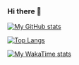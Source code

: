 ### Hi there 👋

<!--
**lorenzobilli/lorenzobilli** is a ✨ _special_ ✨ repository because its `README.md` (this file) appears on your GitHub profile.

Here are some ideas to get you started:

- 🔭 I’m currently working on ...
- 🌱 I’m currently learning ...
- 👯 I’m looking to collaborate on ...
- 🤔 I’m looking for help with ...
- 💬 Ask me about ...
- 📫 How to reach me: ...
- 😄 Pronouns: ...
- ⚡ Fun fact: ...
-->

[![My GitHub stats](https://github-readme-stats.vercel.app/api?username=lorenzobilli&count_private=true&show_icons=true&theme=dark)](https://github.com/anuraghazra/github-readme-stats)

[![Top Langs](https://github-readme-stats.vercel.app/api/top-langs/?username=lorenzobilli)](https://github.com/anuraghazra/github-readme-stats)

[![My WakaTime stats](https://github-readme-stats.vercel.app/api/wakatime?username=lorenzobilli)](https://github.com/anuraghazra/github-readme-stats)
